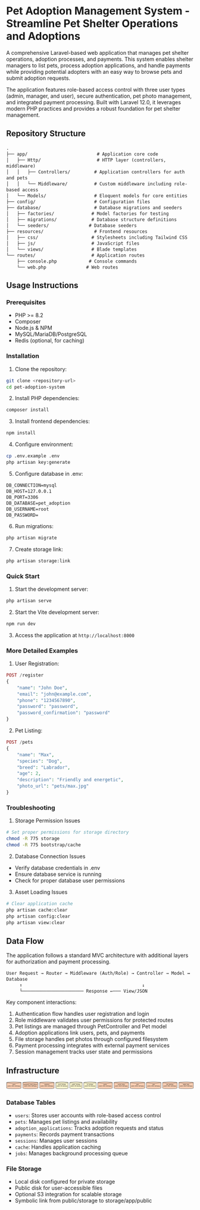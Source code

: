 # Pet Adoption Management System - Streamline Pet Shelter Operations and Adoptions

A comprehensive Laravel-based web application that manages pet shelter operations, adoption processes, and payments. This system enables shelter managers to list pets, process adoption applications, and handle payments while providing potential adopters with an easy way to browse pets and submit adoption requests.

The application features role-based access control with three user types (admin, manager, and user), secure authentication, pet photo management, and integrated payment processing. Built with Laravel 12.0, it leverages modern PHP practices and provides a robust foundation for pet shelter management.

## Repository Structure
```
.
├── app/                          # Application core code
│   ├── Http/                     # HTTP layer (controllers, middleware)
│   │   ├── Controllers/         # Application controllers for auth and pets
│   │   └── Middleware/          # Custom middleware including role-based access
│   └── Models/                  # Eloquent models for core entities
├── config/                      # Configuration files
├── database/                    # Database migrations and seeders
│   ├── factories/              # Model factories for testing
│   ├── migrations/             # Database structure definitions
│   └── seeders/               # Database seeders
├── resources/                   # Frontend resources
│   ├── css/                    # Stylesheets including Tailwind CSS
│   ├── js/                     # JavaScript files
│   └── views/                  # Blade templates
└── routes/                     # Application routes
    ├── console.php            # Console commands
    └── web.php               # Web routes
```

## Usage Instructions
### Prerequisites
- PHP >= 8.2
- Composer
- Node.js & NPM
- MySQL/MariaDB/PostgreSQL
- Redis (optional, for caching)

### Installation

1. Clone the repository:
```bash
git clone <repository-url>
cd pet-adoption-system
```

2. Install PHP dependencies:
```bash
composer install
```

3. Install frontend dependencies:
```bash
npm install
```

4. Configure environment:
```bash
cp .env.example .env
php artisan key:generate
```

5. Configure database in .env:
```
DB_CONNECTION=mysql
DB_HOST=127.0.0.1
DB_PORT=3306
DB_DATABASE=pet_adoption
DB_USERNAME=root
DB_PASSWORD=
```

6. Run migrations:
```bash
php artisan migrate
```

7. Create storage link:
```bash
php artisan storage:link
```

### Quick Start

1. Start the development server:
```bash
php artisan serve
```

2. Start the Vite development server:
```bash
npm run dev
```

3. Access the application at `http://localhost:8000`

### More Detailed Examples

1. User Registration:
```php
POST /register
{
    "name": "John Doe",
    "email": "john@example.com",
    "phone": "1234567890",
    "password": "password",
    "password_confirmation": "password"
}
```

2. Pet Listing:
```php
POST /pets
{
    "name": "Max",
    "species": "Dog",
    "breed": "Labrador",
    "age": 2,
    "description": "Friendly and energetic",
    "photo_url": "pets/max.jpg"
}
```

### Troubleshooting

1. Storage Permission Issues
```bash
# Set proper permissions for storage directory
chmod -R 775 storage
chmod -R 775 bootstrap/cache
```

2. Database Connection Issues
- Verify database credentials in .env
- Ensure database service is running
- Check for proper database user permissions

3. Asset Loading Issues
```bash
# Clear application cache
php artisan cache:clear
php artisan config:clear
php artisan view:clear
```

## Data Flow

The application follows a standard MVC architecture with additional layers for authorization and payment processing.

```ascii
User Request → Router → Middleware (Auth/Role) → Controller → Model ↔ Database
     ↑                                             ↓
     └─────────────────────── Response ←─── View/JSON
```

Key component interactions:
1. Authentication flow handles user registration and login
2. Role middleware validates user permissions for protected routes
3. Pet listings are managed through PetController and Pet model
4. Adoption applications link users, pets, and payments
5. File storage handles pet photos through configured filesystem
6. Payment processing integrates with external payment services
7. Session management tracks user state and permissions

## Infrastructure

![Infrastructure diagram](./docs/infra.svg)

### Database Tables
- `users`: Stores user accounts with role-based access control
- `pets`: Manages pet listings and availability
- `adoption_applications`: Tracks adoption requests and status
- `payments`: Records payment transactions
- `sessions`: Manages user sessions
- `cache`: Handles application caching
- `jobs`: Manages background processing queue

### File Storage
- Local disk configured for private storage
- Public disk for user-accessible files
- Optional S3 integration for scalable storage
- Symbolic link from public/storage to storage/app/public